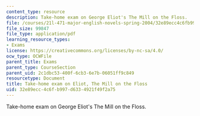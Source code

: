 ```yaml
---
content_type: resource
description: Take-home exam on George Eliot's The Mill on the Floss.
file: /courses/21l-471-major-english-novels-spring-2004/32e89ecc4c6fb997d6334921f49f2a75_t_h_exam4eliot.pdf
file_size: 99847
file_type: application/pdf
learning_resource_types:
- Exams
license: https://creativecommons.org/licenses/by-nc-sa/4.0/
ocw_type: OCWFile
parent_title: Exams
parent_type: CourseSection
parent_uid: 2c1dbc53-400f-6cb3-6e7b-06051ff9c849
resourcetype: Document
title: Take-home exam on Eliot, The Mill on the Floss
uid: 32e89ecc-4c6f-b997-d633-4921f49f2a75
---
```

Take-home exam on George Eliot's The Mill on the Floss.